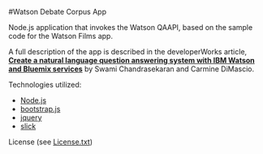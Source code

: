 #Watson Debate Corpus App

Node.js application that invokes the Watson QAAPI, based on the sample code for the Watson Films app.

A full description of the app is described in the developerWorks article, **[Create a natural language question answering system with IBM Watson and Bluemix services](http://www.ibm.com/developerworks/cloud/library/cl-watson-films-bluemix-app/)** by Swami Chandrasekaran and Carmine DiMascio.

Technologies utilized:
- [Node.js](http://nodejs.org/)
- [bootstrap.js](http://getbootstrap.com/)
- [jquery](http://jquery.com/)
- [slick](http://kenwheeler.github.io/slick/)

License (see [License.txt](License.txt))
